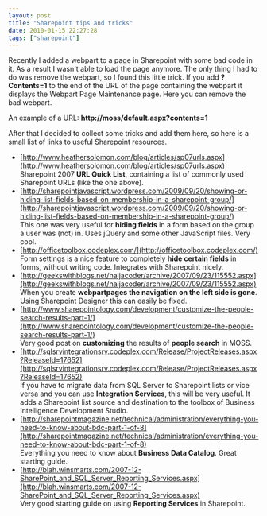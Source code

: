 ```yaml
---
layout: post
title: "Sharepoint tips and tricks"
date: 2010-01-15 22:27:28
tags: ["sharepoint"]
---
```

Recently I added a webpart to a page in Sharepoint with some bad code in it. As a result I wasn't able to load the page anymore. The only thing I had to do was remove the webpart, so I found this little trick. If you add <strong>?Contents=1</strong> to the end of the URL of the page containing the webpart it displays the Webpart Page Maintenance page. Here you can remove the bad webpart.

An example of a URL: **http://moss/default.aspx?contents=1**

After that I decided to collect some tricks and add them here, so here is a small list of links to useful Sharepoint resources.

* [http://www.heathersolomon.com/blog/articles/sp07urls.aspx](http://www.heathersolomon.com/blog/articles/sp07urls.aspx)
  <br />
  Sharepoint 2007 **URL Quick List**, containing a list of commonly used Sharepoint URLs (like the one above).
* [http://sharepointjavascript.wordpress.com/2009/09/20/showing-or-hiding-list-fields-based-on-membership-in-a-sharepoint-group/](http://sharepointjavascript.wordpress.com/2009/09/20/showing-or-hiding-list-fields-based-on-membership-in-a-sharepoint-group/)
  <br />
  This one was very useful for **hiding fields** in a form based on the group a user was (not) in. Uses jQuery and some other JavaScript files. Very cool.
* [http://officetoolbox.codeplex.com/](http://officetoolbox.codeplex.com/)
  <br />
  Form settings is a nice feature to completely **hide certain fields** in forms, without writing code. Integrates with Sharepoint nicely.
* [http://geekswithblogs.net/naijacoder/archive/2007/09/23/115552.aspx](http://geekswithblogs.net/naijacoder/archive/2007/09/23/115552.aspx)
  <br />
  When you create **webpartpages the navigation on the left side is gone**. Using Sharepoint Designer this can easily be fixed.
* [http://www.sharepointology.com/development/customize-the-people-search-results-part-1/](http://www.sharepointology.com/development/customize-the-people-search-results-part-1/)
  <br />
  Very good post on **customizing** the results of **people search** in MOSS.
* [http://sqlsrvintegrationsrv.codeplex.com/Release/ProjectReleases.aspx?ReleaseId=17652](http://sqlsrvintegrationsrv.codeplex.com/Release/ProjectReleases.aspx?ReleaseId=17652) 
  <br />
  If you have to migrate data from SQL Server to Sharepoint lists or vice versa and you can use **Integration Services**, this will be very useful. It adds a Sharepoint list source and destination to the toolbox of Business Intelligence Development Studio.
* [http://sharepointmagazine.net/technical/administration/everything-you-need-to-know-about-bdc-part-1-of-8](http://sharepointmagazine.net/technical/administration/everything-you-need-to-know-about-bdc-part-1-of-8)
  <br />
  Everything you need to know about **Business Data Catalog**. Great starting guide.
* [http://blah.winsmarts.com/2007-12-SharePoint_and_SQL_Server_Reporting_Services.aspx](http://blah.winsmarts.com/2007-12-SharePoint_and_SQL_Server_Reporting_Services.aspx)
  <br />
  Very good starting guide on using **Reporting Services** in Sharepoint.
